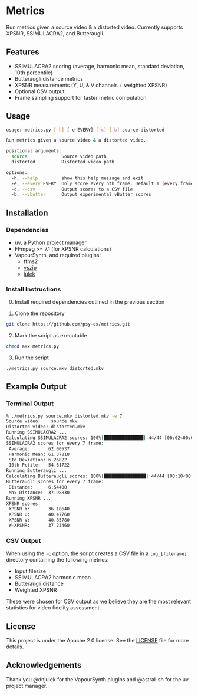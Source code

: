 # Metrics

Run metrics given a source video &amp; a distorted video. Currently supports XPSNR, SSIMULACRA2, and Butteraugli.

## Features

- SSIMULACRA2 scoring (average, harmonic mean, standard deviation, 10th percentile)
- Butteraugli distance metrics
- XPSNR measurements (Y, U, & V channels + weighted XPSNR)
- Optional CSV output
- Frame sampling support for faster metric computation

## Usage

```bash
usage: metrics.py [-h] [-e EVERY] [-c] [-b] source distorted

Run metrics given a source video & a distorted video.

positional arguments:
  source             Source video path
  distorted          Distorted video path

options:
  -h, --help         show this help message and exit
  -e, --every EVERY  Only score every nth frame. Default 1 (every frame)
  -c, --csv          Output scores to a CSV file
  -b, --vbutter      Output experimental vButter scores
```

## Installation

### Dependencies

- [uv](https://github.com/astral-sh/uv/blob/main/README.md), a Python project manager
- FFmpeg >= 7.1 (for XPSNR calculations)
- VapourSynth, and required plugins:
    - ffms2
    - [vszip](https://github.com/dnjulek/vapoursynth-zip)
    - [julek](https://github.com/dnjulek/vapoursynth-julek-plugin)

### Install Instructions

0. Install required dependencies outlined in the previous section

1. Clone the repository

```bash
git clone https://github.com/psy-ex/metrics.git
```

2. Mark the script as executable

```bash
chmod a+x metrics.py
```

3. Run the script

```bash
./metrics.py source.mkv distorted.mkv
```

## Example Output

### Terminal Output

```bash
% ./metrics.py source.mkv distorted.mkv -e 7
Source video:    source.mkv
Distorted video: distorted.mkv
Running SSIMULACRA2 ...
Calculating SSIMULACRA2 scores: 100%|███████████████| 44/44 [00:02<00:00, 18.71 frame/s, avg=59.03]
SSIMULACRA2 scores for every 7 frame:
 Average:       62.00537
 Harmonic Mean: 61.37818
 Std Deviation: 6.26822
 10th Pctile:   54.61722
Running Butteraugli ...
Calculating Butteraugli scores: 100%|████████████████| 44/44 [00:10<00:00,  4.17 frame/s, dis=5.74]
Butteraugli scores for every 7 frame:
 Distance:      6.54400
 Max Distance:  37.98830
Running XPSNR ...
XPSNR scores:
 XPSNR Y:       36.18640
 XPSNR U:       40.47760
 XPSNR V:       40.85780
 W-XPSNR:       37.23460
```

### CSV Output

When using the `-c` option, the script creates a CSV file in a `log_[filename]` directory containing the following metrics:
- Input filesize
- SSIMULACRA2 harmonic mean
- Butteraugli distance
- Weighted XPSNR

These were chosen for CSV output as we believe they are the most relevant statistics for video fidelity assessment.

## License

This project is under the Apache 2.0 license. See the [LICENSE](LICENSE) file for more details.

## Acknowledgements

Thank you @dnjulek for the VapourSynth plugins and @astral-sh for the uv project manager.

